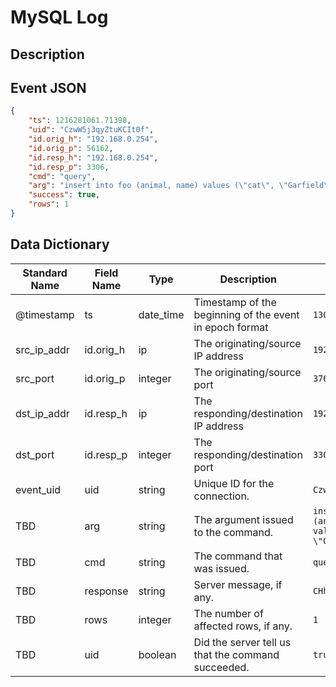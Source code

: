 # MySQL Log

## Description

## Event JSON

```json
{
    "ts": 1216281061.71398,
    "uid": "CzwW5j3qyZtuKCIt0f",
    "id.orig_h": "192.168.0.254",
    "id.orig_p": 56162,
    "id.resp_h": "192.168.0.254",
    "id.resp_p": 3306,
    "cmd": "query",
    "arg": "insert into foo (animal, name) values (\"cat\", \"Garfield\")",
    "success": true,
    "rows": 1
}
```

## Data Dictionary

|	        Standard Name       	|            Field Name             |       	    Type            	|   	    Description          	|	     Sample Value           	|
|	-------------------------------	|	-------------------------------	|	-------------------------------	|	-------------------------------	|	-------------------------------	|
|     @timestamp     |     ts     |     date_time     |     Timestamp of the beginning of the event in epoch format     |     `1300475167.096535`     |
|     src_ip_addr     |     id.orig_h     |     ip     |     The originating/source IP address     |     `192.168.0.254`     |
|     src_port     |     id.orig_p     |     integer     |     The originating/source port        |     `37682`     |    
|     dst_ip_addr     |     id.resp_h     |     ip     |     The responding/destination IP address     |     `192.168.0.254`     |
|     dst_port     |     id.resp_p     |     integer     |     The responding/destination port        |     `3306`     |
|     event_uid     |     uid     |     string     |     Unique ID for the connection.     |     `CzwW5j3qyZtuKCIt0f`     |
|     TBD     |     arg     |     string     |     The argument issued to the command.     |     `insert into foo (animal, name) values (\"cat\", \"Garfield\")`     |
|     TBD     |     cmd     |     string     |     The command that was issued.     |     `query`     |
|     TBD     |     response     |     string     |     Server message, if any.     |     `CHhAvVGS1DHFjwGM9`     |
|     TBD     |     rows     |     integer     |     The number of affected rows, if any.     |     `1`     |
|     TBD     |     uid     |     boolean     |     Did the server tell us that the command succeeded.     |     `true`     |